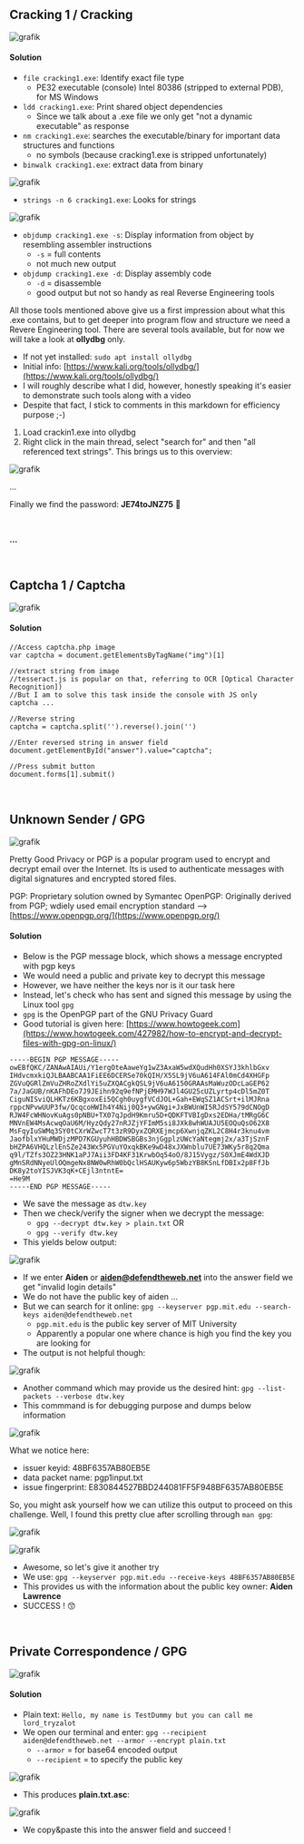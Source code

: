 ## Cracking 1 / Cracking

![grafik](https://user-images.githubusercontent.com/84674087/137898570-c9617660-c36f-4b71-8c83-16e2433e40a0.png)

#### Solution
- `file cracking1.exe`: Identify exact file type
   - PE32 executable (console) Intel 80386 (stripped to external PDB), for MS Windows
- `ldd cracking1.exe`: Print shared object dependencies
   -  Since we talk about a .exe file we only get "not a dynamic executable" as response
- `nm cracking1.exe`: searches the executable/binary for important data structures and functions
   - no symbols (because cracking1.exe is stripped unfortunately)
- `binwalk cracking1.exe`: extract data from binary

![grafik](https://user-images.githubusercontent.com/84674087/137899539-e644a943-9233-4678-b7ec-e1360436284c.png)

- `strings -n 6 cracking1.exe`: Looks for strings

![grafik](https://user-images.githubusercontent.com/84674087/137901419-9841a700-c690-4ee2-ae01-533dab4d8073.png)

- `objdump cracking1.exe -s`: Display information from object by resembling assembler instructions
   - `-s` = full contents 
   - not much new output  
- `objdump cracking1.exe -d`: Display assembly code
   - `-d` = disassemble 
   - good output but not so handy as real Reverse Engineering tools

All those tools mentioned above give us a first impression about what this .exe contains, but to get deeper into program flow and structure we need a Revere Engineering tool. There are several tools available, but for now we will take a look at **ollydbg** only.

- If not yet installed: `sudo apt install ollydbg`
- Initial info: [https://www.kali.org/tools/ollydbg/](https://www.kali.org/tools/ollydbg/)
- I will roughly describe what I did, however, honestly speaking it's easier to demonstrate such tools along with a video
- Despite that fact, I stick to comments in this markdown for efficiency purpose ;-)

1. Load crackin1.exe into ollydbg
2. Right click in the main thread, select "search for" and then "all referenced text strings". This brings us to this overview:

![grafik](https://user-images.githubusercontent.com/84674087/138116134-0b1fcec7-1fe6-4cec-9947-358ba2a5d337.png)

...

Finally we find the password: **JE74toJNZ75** 🙂

<br />

**...**

<br />

## Captcha 1 / Captcha

![grafik](https://user-images.githubusercontent.com/84674087/138234030-3f8ec05d-1eef-4f17-a2a6-70933cdbb68b.png)

#### Solution
```
//Access captcha.php image
var captcha = document.getElementsByTagName("img")[1]

//extract string from image
//tesseract.js is popular on that, referring to OCR [Optical Character Recognition])
//But I am to solve this task inside the console with JS only
captcha ...

//Reverse string
captcha = captcha.split('').reverse().join('')

//Enter reversed string in answer field
document.getElementById("answer").value="captcha";

//Press submit button
document.forms[1].submit()
```


<br />

## Unknown Sender / GPG

![grafik](https://user-images.githubusercontent.com/84674087/138114953-4cbdd87d-4018-4dd8-8ad1-16a0d7aabdf1.png)

Pretty Good Privacy or PGP is a popular program used to encrypt and decrypt email over the Internet.
Its is used to authenticate messages with digital signatures and encrypted stored files.

PGP: Proprietary solution owned by Symantec
OpenPGP: Originally derived from PGP; wdiely used email encryption standard --> [https://www.openpgp.org/](https://www.openpgp.org/)

#### Solution
- Below is the PGP message block, which shows a message encrypted with pgp keys
- We would need a public and private key to decrypt this message
- However, we have neither the keys nor is it our task here
- Instead, let's check who has sent and signed this message by using the Linux tool `gpg`
- `gpg` is the OpenPGP part of the GNU Privacy Guard
- Good tutorial is given here: [https://www.howtogeek.com](https://www.howtogeek.com/427982/how-to-encrypt-and-decrypt-files-with-gpg-on-linux/)

```
-----BEGIN PGP MESSAGE-----  
owEBfQKC/ZANAwAIAUi/Y1ergOteAaweYg1wZ3AxaW5wdXQudHh0XSYJ3khlbGxv  
IHdvcmxkiQJLBAABCAA1FiEE6DCERSe70kQIH/X5SL9jV6uA614FAl0mCd4XHGFp  
ZGVuQGRlZmVuZHRoZXdlYi5uZXQACgkQSL9jV6uA6150GRAAsMaWuzODcLaGEP62  
7a/JaGUB/nKAFhDEo7J9JEihn92q9efNPjEMH97WJl4GU25cUZLyrtp4cDl5mZ0T  
CiguNISviQLHKTz6KBgxoxEi5QCgh0uygfVCdJOL+Gah+EWqSZ1ACSrt+ilMJRna  
rppcNPvwUUP3fw/QcqcoHWIh4Y4Nij0Q3+ywGNgi+JxBWUnWI5RJdSY579dCNOgD  
RJW4FcWHNovKuAgs0pNBU+TX07qJpdH9Kmru5D+QDKFTVBIgDxs2EDHa/tMRgG6C  
MNVnEW4MsAcwqOaU6M/HyzQdy27nRJZjYFImM5si8JXk8whWUAJU5EOQuQsO62X8  
MsFqyIuSWMq3SY0tCXrWZwcT7t3zR9DyxZQRXEjmcp6XwnjqZKL2C8H4r3knu4vm  
JaofblxYHuMWDjzMPD7KGUyuhHBDWSBGBs3njGgplzUWcYaNtegmj2x/a3TjSznF  
bHZPA6VHQLzlEnSZe243Wx5PGVuYOxqkBKe9wD48xJXWnblu7UE73WKy5r8q2Qma  
q9l/TZfs3OZ23HNK1aPJ7Aii3FD4KF31KrwbOq54oO/8J15Vygz/S0XJmE4WdXJD  
gMnSRdNNyeUlOQmgeNx8NW0wRhW0bQclHSAUKyw6p5WbzYB8KSnLfDBIx2p8FfJb  
DK8y2toYISJVK3qK+CEjl3ntntE=  
=He9M  
-----END PGP MESSAGE-----  
```

- We save the message as `dtw.key`
- Then we check/verify the signer when we decrypt the message: 
   - `gpg --decrypt dtw.key > plain.txt` OR
   - `gpg --verify dtw.key`
- This yields below output:

![grafik](https://user-images.githubusercontent.com/84674087/138153609-7354f2a7-2188-4b38-b67b-560c7dec4ca3.png)

- If we enter **Aiden** or **aiden@defendtheweb.net** into the answer field we get "invalid login details"
- We do not have the public key of aiden ...
- But we can search for it online: `gpg --keyserver pgp.mit.edu --search-keys aiden@defendtheweb.net`
   -  `pgp.mit.edu` is the public key server of MIT University
   -  Apparently a popular one where chance is high you find the key you are looking for
- The output is not helpful though: 

![grafik](https://user-images.githubusercontent.com/84674087/138156997-6f27cd9d-9a16-4a33-be49-c5f8f9030aeb.png)

- Another command which may provide us the desired hint: `gpg --list-packets --verbose dtw.key`
- This commmand is for debugging purpose and dumps below information

![grafik](https://user-images.githubusercontent.com/84674087/138159938-39edf5c4-87c8-428f-9dd2-8f2184d225df.png)

What we notice here:

- issuer keyid:  48BF6357AB80EB5E
- data packet name: pgp1input.txt
- issue fingerprint: E830844527BBD244081FF5F948BF6357AB80EB5E

So, you might ask yourself how we can utilize this output to proceed on this challenge.
Well, I found this pretty clue after scrolling through `man gpg`:

![grafik](https://user-images.githubusercontent.com/84674087/138163003-2e287960-653c-493e-8663-46c37e0c1feb.png)

![grafik](https://user-images.githubusercontent.com/84674087/138163082-3610029e-d905-4859-8d82-8ea46e121abf.png)

- Awesome, so let's give it another try
- We use: `gpg --keyserver pgp.mit.edu --receive-keys 48BF6357AB80EB5E`
- This provides us with the information about the public key owner: **Aiden Lawrence**
- SUCCESS ! 😙

<br />

## Private Correspondence / GPG

![grafik](https://user-images.githubusercontent.com/84674087/138331725-a24af591-9a04-4d40-9198-a2f1e1d806c6.png)

#### Solution
- Plain text: `Hello, my name is TestDummy but you can call me lord_tryzalot`
- We open our terminal and enter: `gpg --recipient aiden@defendtheweb.net --armor --encrypt plain.txt`
   - `--armor` = for base64 encoded output
   - `--recipient` = to specify the public key

![grafik](https://user-images.githubusercontent.com/84674087/138336044-f9b90916-758f-419d-a0fb-2267cca5e29e.png)

- This produces **plain.txt.asc**:

![grafik](https://user-images.githubusercontent.com/84674087/138336367-8fd13af5-dcaf-4b2a-af7b-fe70fa74729f.png)

- We copy&paste this into the answer field and succeed !

